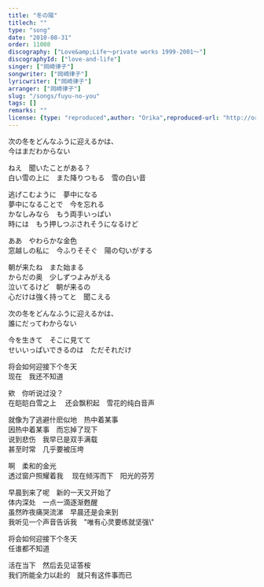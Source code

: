 ```yaml
---
title: "冬の陽"
titlech: ""
type: "song"
date: "2010-08-31"
order: 11008
discography: ["Love&amp;Life〜private works 1999-2001〜"]
discographyId: ["love-and-life"]
singer: ["岡崎律子"]
songwriter: ["岡崎律子"]
lyricwriter: ["岡崎律子"]
arranger: ["岡崎律子"]
slug: "/songs/fuyu-no-you"
tags: []
remarks: ""
license: {type: "reproduced",author: "Orika",reproduced-url: "http://orikamushi.myweb.hinet.net/",reproduced-website: "織歌蟲網站"}
---
```


次の冬をどんなふうに迎えるかは、   
今はまだわからない   
  
ねえ　聞いたことがある？   
白い雪の上に　また降りつもる　雪の白い音   
  
逃げこむように　夢中になる   
夢中になることで　今を忘れる   
かなしみなら　もう両手いっぱい   
時には　もう押しつぶされそうになるけど   
  
ああ　やわらかな金色   
窓越しの私に　今ふりそそぐ　陽の匂いがする   
  
朝が来たね　また始まる   
からだの奥　少しずつよみがえる   
泣いてるけど　朝が来るの   
心だけは強く持ってと　聞こえる   
  
次の冬をどんなふうに迎えるかは、   
誰にだってわからない   
  
今を生きて　そこに見てて   
せいいっぱいできるのは　ただそれだけ  

<!-- 翻译 -->

将会如何迎接下个冬天   
现在　我还不知道   
  
欸　你听说过没？   
在皑皑白雪之上　 还会飘积起　雪花的纯白音声   
  
就像为了逃避什麽似地　热中着某事   
因热中着某事　而忘掉了现下   
说到悲伤　我早已是双手满载   
甚至时常　几乎要被压垮   
  
啊　柔和的金光   
透过窗户照耀着我　 现在倾泻而下　阳光的芬芳   
  
早晨到来了呢　新的一天又开始了   
体内深处　一点一滴逐渐甦醒   
虽然昨夜痛哭流涕　早晨还是会来到   
我听见一个声音告诉我　\"唯有心灵要练就坚强\\"   
  
将会如何迎接下个冬天   
任谁都不知道   
  
活在当下　然后去见证答桉   
我们所能全力以赴的　就只有这件事而已
